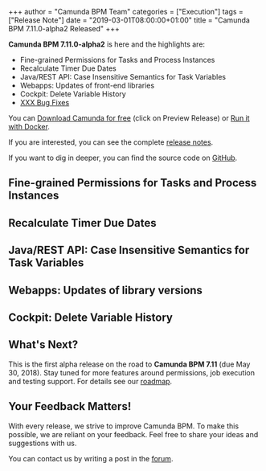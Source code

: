 +++
author = "Camunda BPM Team"
categories = ["Execution"]
tags = ["Release Note"]
date = "2019-03-01T08:00:00+01:00"
title = "Camunda BPM 7.11.0-alpha2 Released"
+++

**Camunda BPM 7.11.0-alpha2** is here and the highlights are:

* Fine-grained Permissions for Tasks and Process Instances
* Recalculate Timer Due Dates
* Java/REST API: Case Insensitive Semantics for Task Variables
* Webapps: Updates of front-end libraries
* Cockpit: Delete Variable History
* [XXX Bug Fixes](https://app.camunda.com/jira/issues/?jql=issuetype%20%3D%20%22Bug%20Report%22%20AND%20fixVersion%20%3D%207.11.0-alpha2)

You can [Download Camunda for free](https://camunda.com/download/) (click on Preview Release) or [Run it with Docker](https://hub.docker.com/r/camunda/camunda-bpm-platform/).


If you are interested, you can see the complete [release notes](https://app.camunda.com/jira/secure/ReleaseNote.jspa?projectId=10230&version=15374).

If you want to dig in deeper, you can find the source code on [GitHub](https://github.com/camunda/camunda-bpm-platform/releases/tag/7.11.0-alpha2).

<!--more-->

## Fine-grained Permissions for Tasks and Process Instances



## Recalculate Timer Due Dates



## Java/REST API: Case Insensitive Semantics for Task Variables



## Webapps: Updates of library versions



## Cockpit: Delete Variable History



<!--no-more-->

## What's Next?

This is the first alpha release on the road to **Camunda BPM 7.11** (due May 30, 2018). Stay tuned for more features around permissions, job execution and testing support. For details see our [roadmap](https://camunda.com/learn/community/#roadmap).

## Your Feedback Matters!

With every release, we strive to improve Camunda BPM. To make this possible, we are reliant on your feedback. Feel free to share your ideas and suggestions with us.

You can contact us by writing a post in the [forum](https://forum.camunda.org/).
